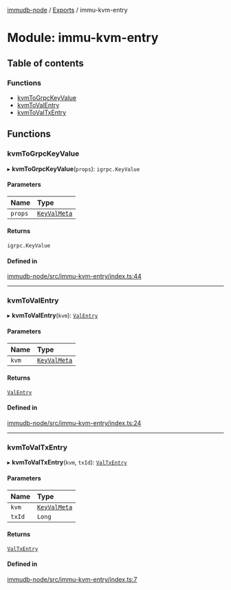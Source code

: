 [immudb-node](../README.md) / [Exports](../modules.md) / immu-kvm-entry

# Module: immu-kvm-entry

## Table of contents

### Functions

- [kvmToGrpcKeyValue](immu_kvm_entry.md#kvmtogrpckeyvalue)
- [kvmToValEntry](immu_kvm_entry.md#kvmtovalentry)
- [kvmToValTxEntry](immu_kvm_entry.md#kvmtovaltxentry)

## Functions

### kvmToGrpcKeyValue

▸ **kvmToGrpcKeyValue**(`props`): `igrpc.KeyValue`

#### Parameters

| Name | Type |
| :------ | :------ |
| `props` | [`KeyValMeta`](types_KeyValMeta.md#keyvalmeta) |

#### Returns

`igrpc.KeyValue`

#### Defined in

[immudb-node/src/immu-kvm-entry/index.ts:44](https://github.com/user3232/node-immu-db/blob/30c0d74/immudb-node/src/immu-kvm-entry/index.ts#L44)

___

### kvmToValEntry

▸ **kvmToValEntry**(`kvm`): [`ValEntry`](types_Entry.md#valentry)

#### Parameters

| Name | Type |
| :------ | :------ |
| `kvm` | [`KeyValMeta`](types_KeyValMeta.md#keyvalmeta) |

#### Returns

[`ValEntry`](types_Entry.md#valentry)

#### Defined in

[immudb-node/src/immu-kvm-entry/index.ts:24](https://github.com/user3232/node-immu-db/blob/30c0d74/immudb-node/src/immu-kvm-entry/index.ts#L24)

___

### kvmToValTxEntry

▸ **kvmToValTxEntry**(`kvm`, `txId`): [`ValTxEntry`](types_TxEntry.md#valtxentry)

#### Parameters

| Name | Type |
| :------ | :------ |
| `kvm` | [`KeyValMeta`](types_KeyValMeta.md#keyvalmeta) |
| `txId` | `Long` |

#### Returns

[`ValTxEntry`](types_TxEntry.md#valtxentry)

#### Defined in

[immudb-node/src/immu-kvm-entry/index.ts:7](https://github.com/user3232/node-immu-db/blob/30c0d74/immudb-node/src/immu-kvm-entry/index.ts#L7)
